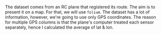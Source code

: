 The dataset comes from an RC plane that registered its route. The aim is to present it on a map. For that, we will use ```folium```. The dataset has a lot of information, however, we're going to use only GPS coordinates. The reason for multiple GPS columns is that the plane's computer treated each sensor separately, hence
I calculated the average of lat & lon.

